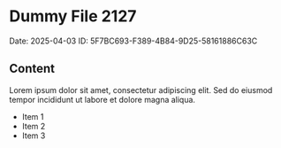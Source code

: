 # Dummy File 2127

Date: 2025-04-03
ID: 5F7BC693-F389-4B84-9D25-58161886C63C

## Content

Lorem ipsum dolor sit amet, consectetur adipiscing elit.
Sed do eiusmod tempor incididunt ut labore et dolore magna aliqua.

* Item 1
* Item 2
* Item 3

